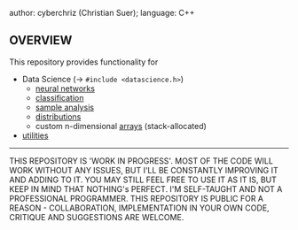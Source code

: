 author: cyberchriz (Christian Suer);
language: C++
## OVERVIEW
This repository provides functionality for
- Data Science (-> `#include <datascience.h>`)
    - [neural networks](DataScience/neuralnet/docs/neuralnet.md)
    - [classification](DataScience/classification/docs/classification.md)
    - [sample analysis](DataScience/general/docs/sample.md)
    - [distributions](DataScience/distributions/docs/distributions.md)
    - custom n-dimensional [arrays](DataScience/general/docs/array.md) (stack-allocated)
- [utilities](utilities/docs/utilities.md)
___
THIS REPOSITORY IS 'WORK IN PROGRESS'. MOST OF THE CODE WILL WORK WITHOUT ANY ISSUES, BUT I'LL BE CONSTANTLY IMPROVING IT AND ADDING TO IT. YOU MAY STILL FEEL FREE TO USE IT AS IT IS, BUT KEEP IN MIND THAT NOTHING's PERFECT.
I'M SELF-TAUGHT AND NOT A PROFESSIONAL PROGRAMMER.
THIS REPOSITORY IS PUBLIC FOR A REASON - COLLABORATION, IMPLEMENTATION IN YOUR OWN CODE, CRITIQUE AND SUGGESTIONS ARE WELCOME.
